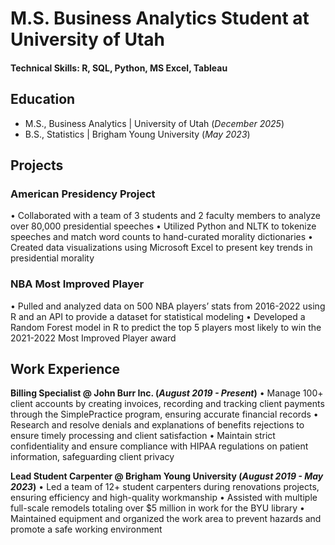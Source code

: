 # M.S. Business Analytics Student at University of Utah

#### Technical Skills: R, SQL, Python, MS Excel, Tableau

## Education
- M.S., Business Analytics	| University of Utah (_December 2025_)	 			        		
- B.S., Statistics | Brigham Young University (_May 2023_)

## Projects
### American Presidency Project
•	Collaborated with a team of 3 students and 2 faculty members to analyze over 80,000 presidential speeches 
•	Utilized Python and NLTK to tokenize speeches and match word counts to hand-curated morality dictionaries 
•	Created data visualizations using Microsoft Excel to present key trends in presidential morality 

### NBA Most Improved Player 
•	Pulled and analyzed data on 500 NBA players’ stats from 2016-2022 using R and an API to provide a dataset for statistical modeling 
•	Developed a Random Forest model in R to predict the top 5 players most likely to win the 2021-2022 Most Improved Player award 


## Work Experience
**Billing Specialist @ John Burr Inc. (_August 2019 - Present_)**
•	Manage 100+ client accounts by creating invoices, recording and tracking client payments through the SimplePractice program, ensuring accurate financial records 
•	Research and resolve denials and explanations of benefits rejections to ensure timely processing and client satisfaction 
•	Maintain strict confidentiality and ensure compliance with HIPAA regulations on patient information, safeguarding client privacy 

**Lead Student Carpenter @ Brigham Young University (_August 2019 - May 2023_)**
•	Led a team of 12+ student carpenters during renovations projects, ensuring efficiency and high-quality workmanship 
•	Assisted with multiple full-scale remodels totaling over $5 million in work for the BYU library 
•	Maintained equipment and organized the work area to prevent hazards and promote a safe working environment 

